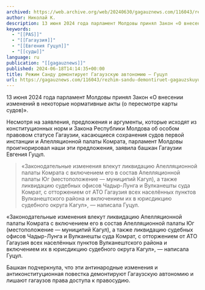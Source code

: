 ```yaml
---
archived: https://web.archive.org/web/20240630/gagauznews.com/116043/rezhim-sandu-demontiruet-gagauzskuyu-avtonomiyu-gutsul.html
author: Николай К.
description: 13 июня 2024 года парламент Молдовы принял Закон «О внесении изменений в некоторые нормативные акты (о пересмотре карты судов)». Несмотря на заявления, предложения и аргументы, которые исходят из конституционных норм и Закона Республики Молдова об особом правовом статусе Гагаузии, касающиеся сохранения судов первой инстанции и Апелляционной палаты Комрата, парламент Молдовы проигнорировал наши эти предложения, заявила башкан Гагаузии Евгения Гуцул. «Законодательные изменения влекут ликвидацию Апелляционной палаты Комрата с включением его в состав Апелляционной палаты Юг (местоположение — муниципий Кагул), а также ликвидацию судебных офисов Чадыр-Лунга и Вулканешты суда Комрат, с отторжением от АТО Гагаузия всех населённых пунктов Вулканештского района и включением […]
keywords:
  - "[[PAS]]"
  - "[[Гагаузия]]"
  - "[[Евгения Гуцул]]"
  - "[[суды]]"
language: ru
publication: "[[gagauznews]]"
published: 2024-06-18T14:14:35+00:00
title: Режим Санду демонтирует Гагаузскую автономию — Гуцул
url: https://gagauznews.com/116043/rezhim-sandu-demontiruet-gagauzskuyu-avtonomiyu-gutsul.html
---
```


13 июня 2024 года парламент Молдовы принял Закон «О внесении изменений в некоторые нормативные акты (о пересмотре карты судов)».

Несмотря на заявления, предложения и аргументы, которые исходят из конституционных норм и Закона Республики Молдова об особом правовом статусе Гагаузии, касающиеся сохранения судов первой инстанции и Апелляционной палаты Комрата, парламент Молдовы проигнорировал наши эти предложения, заявила башкан Гагаузии Евгения Гуцул.

> «Законодательные изменения влекут ликвидацию Апелляционной палаты Комрата с включением его в состав Апелляционной палаты Юг (местоположение — муниципий Кагул), а также ликвидацию судебных офисов Чадыр-Лунга и Вулканешты суда Комрат, с отторжением от АТО Гагаузия всех населённых пунктов Вулканештского района и включением их в юрисдикцию судебного округа Кагул», — написала Гуцул.

«Законодательные изменения влекут ликвидацию Апелляционной палаты Комрата с включением его в состав Апелляционной палаты Юг (местоположение — муниципий Кагул), а также ликвидацию судебных офисов Чадыр-Лунга и Вулканешты суда Комрат, с отторжением от АТО Гагаузия всех населённых пунктов Вулканештского района и включением их в юрисдикцию судебного округа Кагул», — написала Гуцул.

Башкан подчеркнула, что эти антинародные изменения и антиконституционная повестка демонтируют Гагаузскую автономию и лишают гагаузов права доступа к правосудию.
